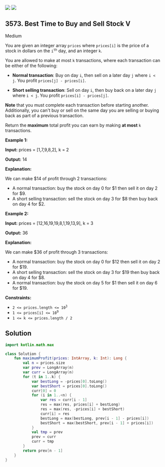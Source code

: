 [![](https://img.shields.io/github/stars/javadev/LeetCode-in-Kotlin?label=Stars&style=flat-square)](https://github.com/javadev/LeetCode-in-Kotlin)
[![](https://img.shields.io/github/forks/javadev/LeetCode-in-Kotlin?label=Fork%20me%20on%20GitHub%20&style=flat-square)](https://github.com/javadev/LeetCode-in-Kotlin/fork)

## 3573\. Best Time to Buy and Sell Stock V

Medium

You are given an integer array `prices` where `prices[i]` is the price of a stock in dollars on the <code>i<sup>th</sup></code> day, and an integer `k`.

You are allowed to make at most `k` transactions, where each transaction can be either of the following:

*   **Normal transaction**: Buy on day `i`, then sell on a later day `j` where `i < j`. You profit `prices[j] - prices[i]`.
    
*   **Short selling transaction**: Sell on day `i`, then buy back on a later day `j` where `i < j`. You profit `prices[i] - prices[j]`.
    

**Note** that you must complete each transaction before starting another. Additionally, you can't buy or sell on the same day you are selling or buying back as part of a previous transaction.

Return the **maximum** total profit you can earn by making **at most** `k` transactions.

**Example 1:**

**Input:** prices = [1,7,9,8,2], k = 2

**Output:** 14

**Explanation:**

We can make $14 of profit through 2 transactions:

*   A normal transaction: buy the stock on day 0 for $1 then sell it on day 2 for $9.
*   A short selling transaction: sell the stock on day 3 for $8 then buy back on day 4 for $2.

**Example 2:**

**Input:** prices = [12,16,19,19,8,1,19,13,9], k = 3

**Output:** 36

**Explanation:**

We can make $36 of profit through 3 transactions:

*   A normal transaction: buy the stock on day 0 for $12 then sell it on day 2 for $19.
*   A short selling transaction: sell the stock on day 3 for $19 then buy back on day 4 for $8.
*   A normal transaction: buy the stock on day 5 for $1 then sell it on day 6 for $19.

**Constraints:**

*   <code>2 <= prices.length <= 10<sup>3</sup></code>
*   <code>1 <= prices[i] <= 10<sup>9</sup></code>
*   `1 <= k <= prices.length / 2`

## Solution

```kotlin
import kotlin.math.max

class Solution {
    fun maximumProfit(prices: IntArray, k: Int): Long {
        val n = prices.size
        var prev = LongArray(n)
        var curr = LongArray(n)
        for (t in 1..k) {
            var bestLong = -prices[0].toLong()
            var bestShort = prices[0].toLong()
            curr[0] = 0
            for (i in 1..<n) {
                var res = curr[i - 1]
                res = max(res, prices[i] + bestLong)
                res = max(res, -prices[i] + bestShort)
                curr[i] = res
                bestLong = max(bestLong, prev[i - 1] - prices[i])
                bestShort = max(bestShort, prev[i - 1] + prices[i])
            }
            val tmp = prev
            prev = curr
            curr = tmp
        }
        return prev[n - 1]
    }
}
```